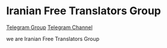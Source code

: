 # Iranian Free Translators Group

[Telegram Group](https://t.me/free_translation)
[Telegram Channel](https://t.me/ftg_iran)

we are Iranian Free Translators Group
